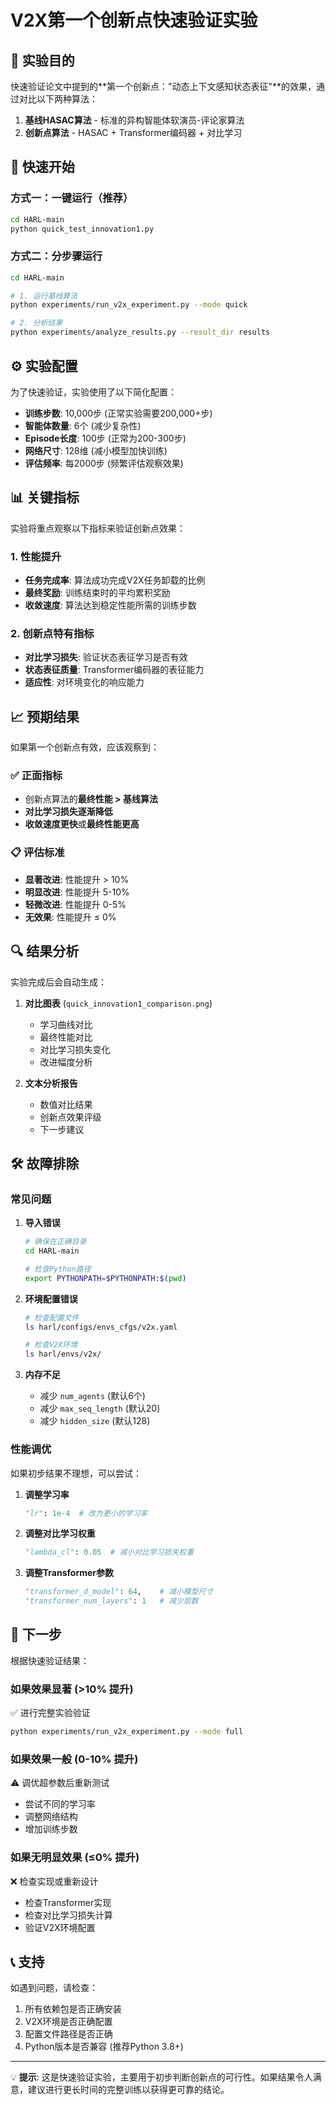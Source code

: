 # V2X第一个创新点快速验证实验

## 🎯 实验目的

快速验证论文中提到的**第一个创新点："动态上下文感知状态表征"**的效果，通过对比以下两种算法：

1. **基线HASAC算法** - 标准的异构智能体软演员-评论家算法
2. **创新点算法** - HASAC + Transformer编码器 + 对比学习

## 🚀 快速开始

### 方式一：一键运行（推荐）

```bash
cd HARL-main
python quick_test_innovation1.py
```

### 方式二：分步骤运行

```bash
cd HARL-main

# 1. 运行基线算法
python experiments/run_v2x_experiment.py --mode quick

# 2. 分析结果
python experiments/analyze_results.py --result_dir results
```

## ⚙️ 实验配置

为了快速验证，实验使用了以下简化配置：

- **训练步数**: 10,000步 (正常实验需要200,000+步)
- **智能体数量**: 6个 (减少复杂性)
- **Episode长度**: 100步 (正常为200-300步)
- **网络尺寸**: 128维 (减小模型加快训练)
- **评估频率**: 每2000步 (频繁评估观察效果)

## 📊 关键指标

实验将重点观察以下指标来验证创新点效果：

### 1. 性能提升
- **任务完成率**: 算法成功完成V2X任务卸载的比例
- **最终奖励**: 训练结束时的平均累积奖励
- **收敛速度**: 算法达到稳定性能所需的训练步数

### 2. 创新点特有指标
- **对比学习损失**: 验证状态表征学习是否有效
- **状态表征质量**: Transformer编码器的表征能力
- **适应性**: 对环境变化的响应能力

## 📈 预期结果

如果第一个创新点有效，应该观察到：

### ✅ 正面指标
- 创新点算法的**最终性能 > 基线算法**
- **对比学习损失逐渐降低**
- **收敛速度更快**或**最终性能更高**

### 📋 评估标准
- **显著改进**: 性能提升 > 10%
- **明显改进**: 性能提升 5-10%
- **轻微改进**: 性能提升 0-5%
- **无效果**: 性能提升 ≤ 0%

## 🔍 结果分析

实验完成后会自动生成：

1. **对比图表** (`quick_innovation1_comparison.png`)
   - 学习曲线对比
   - 最终性能对比
   - 对比学习损失变化
   - 改进幅度分析

2. **文本分析报告**
   - 数值对比结果
   - 创新点效果评级
   - 下一步建议

## 🛠️ 故障排除

### 常见问题

1. **导入错误**
   ```bash
   # 确保在正确目录
   cd HARL-main
   
   # 检查Python路径
   export PYTHONPATH=$PYTHONPATH:$(pwd)
   ```

2. **环境配置错误**
   ```bash
   # 检查配置文件
   ls harl/configs/envs_cfgs/v2x.yaml
   
   # 检查V2X环境
   ls harl/envs/v2x/
   ```

3. **内存不足**
   - 减少 `num_agents` (默认6个)
   - 减少 `max_seq_length` (默认20)
   - 减少 `hidden_size` (默认128)

### 性能调优

如果初步结果不理想，可以尝试：

1. **调整学习率**
   ```python
   "lr": 1e-4  # 改为更小的学习率
   ```

2. **调整对比学习权重**
   ```python
   "lambda_cl": 0.05  # 减小对比学习损失权重
   ```

3. **调整Transformer参数**
   ```python
   "transformer_d_model": 64,    # 减小模型尺寸
   "transformer_num_layers": 1   # 减少层数
   ```

## 📝 下一步

根据快速验证结果：

### 如果效果显著 (>10% 提升)
✅ 进行完整实验验证
```bash
python experiments/run_v2x_experiment.py --mode full
```

### 如果效果一般 (0-10% 提升)
⚠️ 调优超参数后重新测试
- 尝试不同的学习率
- 调整网络结构
- 增加训练步数

### 如果无明显效果 (≤0% 提升)
❌ 检查实现或重新设计
- 检查Transformer实现
- 检查对比学习损失计算
- 验证V2X环境配置

## 📞 支持

如遇到问题，请检查：
1. 所有依赖包是否正确安装
2. V2X环境是否正确配置
3. 配置文件路径是否正确
4. Python版本是否兼容 (推荐Python 3.8+)

---

💡 **提示**: 这是快速验证实验，主要用于初步判断创新点的可行性。如果结果令人满意，建议进行更长时间的完整训练以获得更可靠的结论。 